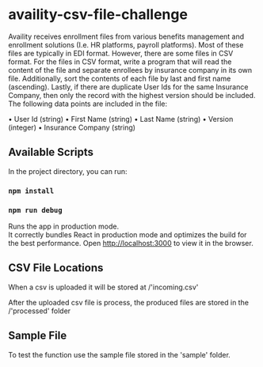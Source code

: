 # availity-csv-file-challenge

Availity receives enrollment files from various benefits management and enrollment solutions (I.e. HR platforms, payroll platforms).
Most of these files are typically in EDI format.  However, there are some files in CSV format.
For the files in CSV format, write a program that will read the content of the file and separate enrollees by insurance company in its own file.
Additionally, sort the contents of each file by last and first name (ascending).
Lastly, if there are duplicate User Ids for the same Insurance Company, then only the record with the highest version should be included. 
The following data points are included in the file:

•	User Id (string)
•	First Name (string) 
•	Last Name (string)
•	Version (integer)
•	Insurance Company (string)

## Available Scripts

In the project directory, you can run:

### `npm install`

### `npm run debug`

Runs the app in production mode.\
It correctly bundles React in production mode and optimizes the build for the best performance.
Open [http://localhost:3000](http://localhost:3000) to view it in the browser.


## CSV File Locations

When a csv is uploaded it will be stored at /'incoming.csv'

After the uploaded csv file is process, the produced files are stored in the /'processed' folder

## Sample File

To test the function use the sample file stored in the 'sample' folder.